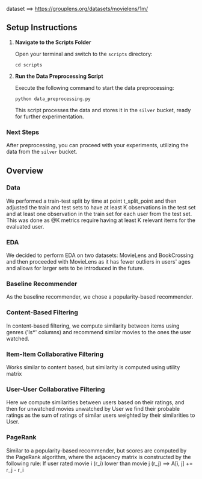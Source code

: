 
dataset ==> https://grouplens.org/datasets/movielens/1m/

## Setup Instructions

1. **Navigate to the Scripts Folder**

   Open your terminal and switch to the `scripts` directory:
   ```
   cd scripts
   ```

2. **Run the Data Preprocessing Script**

   Execute the following command to start the data preprocessing:
   ```
   python data_preprocessing.py
   ```

   This script processes the data and stores it in the `silver` bucket, ready for further experimentation.

### Next Steps
After preprocessing, you can proceed with your experiments, utilizing the data from the `silver` bucket.

## Overview

### Data

We performed a train-test split by time at point t_split_point and then adjusted the train and test sets to have at least K observations in the test set and at least one observation in the train set for each user from the test set. This was done as @K metrics require having at least K relevant items for the evaluated user.

### EDA

We decided to perform EDA on two datasets: MovieLens and BookCrossing and then proceeded with MovieLens as it has fewer outliers in users' ages and allows for larger sets to be introduced in the future.

### Baseline Recommender

As the baseline recommender, we chose a popularity-based recommender.

### Content-Based Filtering

In content-based filtering, we compute similarity between items using genres ('Is*' columns) and recommend similar movies to the ones the user watched.

### Item-Item Collaborative Filtering

Works similar to content based, but similarity is computed using utility matrix

### User-User Collaborative Filtering

Here we compute similarities between users based on their ratings, and then for unwatched movies unwatched by User we find their probable ratings as the sum of ratings of similar users weighted by their similarities to User.

### PageRank 

Similar to a popularity-based recommender, but scores are computed by the PageRank algorithm, where the adjacency matrix is constructed by the following rule:
If user rated movie i (r_i) lower than movie j (r_j) ==> A[i, j] += r_j - r_i
